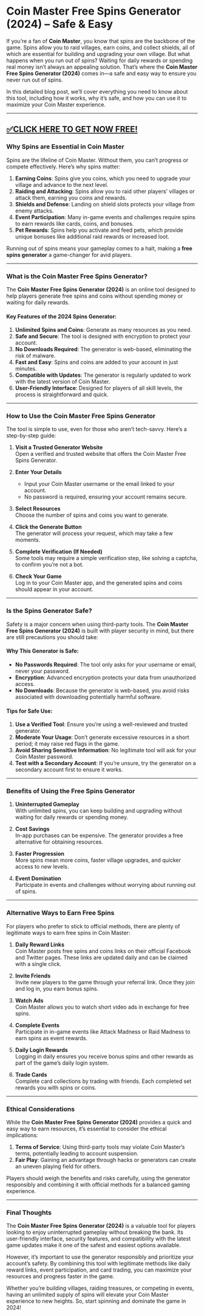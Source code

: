 # **Coin Master Free Spins Generator (2024) – Safe & Easy**  

If you’re a fan of **Coin Master**, you know that spins are the backbone of the game. Spins allow you to raid villages, earn coins, and collect shields, all of which are essential for building and upgrading your own village. But what happens when you run out of spins? Waiting for daily rewards or spending real money isn’t always an appealing solution. That’s where the **Coin Master Free Spins Generator (2024)** comes in—a safe and easy way to ensure you never run out of spins.  

In this detailed blog post, we’ll cover everything you need to know about this tool, including how it works, why it’s safe, and how you can use it to maximize your Coin Master experience.  

--------------------------------------------
[✅CLICK HERE TO GET NOW FREE!](https://freeforyou.xyz/coinmaster)
--------------------------------------------

### **Why Spins are Essential in Coin Master**  

Spins are the lifeline of Coin Master. Without them, you can’t progress or compete effectively. Here’s why spins matter:  

1. **Earning Coins**: Spins give you coins, which you need to upgrade your village and advance to the next level.  
2. **Raiding and Attacking**: Spins allow you to raid other players’ villages or attack them, earning you coins and rewards.  
3. **Shields and Defense**: Landing on shield slots protects your village from enemy attacks.  
4. **Event Participation**: Many in-game events and challenges require spins to earn rewards like cards, coins, and bonuses.  
5. **Pet Rewards**: Spins help you activate and feed pets, which provide unique bonuses like additional raid rewards or increased loot.  

Running out of spins means your gameplay comes to a halt, making a **free spins generator** a game-changer for avid players.  

---

### **What is the Coin Master Free Spins Generator?**  

The **Coin Master Free Spins Generator (2024)** is an online tool designed to help players generate free spins and coins without spending money or waiting for daily rewards.  

#### **Key Features of the 2024 Spins Generator:**  
1. **Unlimited Spins and Coins**: Generate as many resources as you need.  
2. **Safe and Secure**: The tool is designed with encryption to protect your account.  
3. **No Downloads Required**: The generator is web-based, eliminating the risk of malware.  
4. **Fast and Easy**: Spins and coins are added to your account in just minutes.  
5. **Compatible with Updates**: The generator is regularly updated to work with the latest version of Coin Master.  
6. **User-Friendly Interface**: Designed for players of all skill levels, the process is straightforward and quick.  

---

### **How to Use the Coin Master Free Spins Generator**  

The tool is simple to use, even for those who aren’t tech-savvy. Here’s a step-by-step guide:  

1. **Visit a Trusted Generator Website**  
   Open a verified and trusted website that offers the Coin Master Free Spins Generator.  

2. **Enter Your Details**  
   - Input your Coin Master username or the email linked to your account.  
   - No password is required, ensuring your account remains secure.  

3. **Select Resources**  
   Choose the number of spins and coins you want to generate.  

4. **Click the Generate Button**  
   The generator will process your request, which may take a few moments.  

5. **Complete Verification (If Needed)**  
   Some tools may require a simple verification step, like solving a captcha, to confirm you’re not a bot.  

6. **Check Your Game**  
   Log in to your Coin Master app, and the generated spins and coins should appear in your account.  

---

### **Is the Spins Generator Safe?**  

Safety is a major concern when using third-party tools. The **Coin Master Free Spins Generator (2024)** is built with player security in mind, but there are still precautions you should take:  

#### **Why This Generator is Safe:**  
- **No Passwords Required**: The tool only asks for your username or email, never your password.  
- **Encryption**: Advanced encryption protects your data from unauthorized access.  
- **No Downloads**: Because the generator is web-based, you avoid risks associated with downloading potentially harmful software.  

#### **Tips for Safe Use:**  
1. **Use a Verified Tool**: Ensure you’re using a well-reviewed and trusted generator.  
2. **Moderate Your Usage**: Don’t generate excessive resources in a short period; it may raise red flags in the game.  
3. **Avoid Sharing Sensitive Information**: No legitimate tool will ask for your Coin Master password.  
4. **Test with a Secondary Account**: If you’re unsure, try the generator on a secondary account first to ensure it works.  

---

### **Benefits of Using the Free Spins Generator**  

1. **Uninterrupted Gameplay**  
   With unlimited spins, you can keep building and upgrading without waiting for daily rewards or spending money.  

2. **Cost Savings**  
   In-app purchases can be expensive. The generator provides a free alternative for obtaining resources.  

3. **Faster Progression**  
   More spins mean more coins, faster village upgrades, and quicker access to new levels.  

4. **Event Domination**  
   Participate in events and challenges without worrying about running out of spins.  

---

### **Alternative Ways to Earn Free Spins**  

For players who prefer to stick to official methods, there are plenty of legitimate ways to earn free spins in Coin Master:  

1. **Daily Reward Links**  
   Coin Master posts free spins and coins links on their official Facebook and Twitter pages. These links are updated daily and can be claimed with a single click.  

2. **Invite Friends**  
   Invite new players to the game through your referral link. Once they join and log in, you earn bonus spins.  

3. **Watch Ads**  
   Coin Master allows you to watch short video ads in exchange for free spins.  

4. **Complete Events**  
   Participate in in-game events like Attack Madness or Raid Madness to earn spins as event rewards.  

5. **Daily Login Rewards**  
   Logging in daily ensures you receive bonus spins and other rewards as part of the game’s daily login system.  

6. **Trade Cards**  
   Complete card collections by trading with friends. Each completed set rewards you with spins or coins.  

---

### **Ethical Considerations**  

While the **Coin Master Free Spins Generator (2024)** provides a quick and easy way to earn resources, it’s essential to consider the ethical implications:  

1. **Terms of Service**: Using third-party tools may violate Coin Master’s terms, potentially leading to account suspension.  
2. **Fair Play**: Gaining an advantage through hacks or generators can create an uneven playing field for others.  

Players should weigh the benefits and risks carefully, using the generator responsibly and combining it with official methods for a balanced gaming experience.  

---

### **Final Thoughts**  

The **Coin Master Free Spins Generator (2024)** is a valuable tool for players looking to enjoy uninterrupted gameplay without breaking the bank. Its user-friendly interface, security features, and compatibility with the latest game updates make it one of the safest and easiest options available.  

However, it’s important to use the generator responsibly and prioritize your account’s safety. By combining this tool with legitimate methods like daily reward links, event participation, and card trading, you can maximize your resources and progress faster in the game.  

Whether you’re building villages, raiding treasures, or competing in events, having an unlimited supply of spins will elevate your Coin Master experience to new heights. So, start spinning and dominate the game in 2024!  
